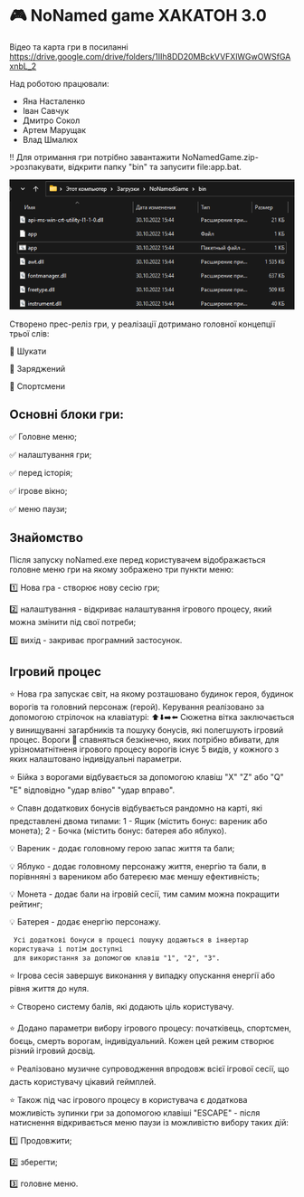 # :video_game: NoNamed game ХАКАТОН 3.0 

   Відео та карта гри в посиланні https://drive.google.com/drive/folders/1IIh8DD20MBckVVFXlWGwOWSfGAxnbL_2
   
   Над роботою працювали:
   - Яна Насталенко
   - Іван Савчук 
   - Дмитро Сокол 
   - Артем Марущак 
   - Влад Шмалюх
   
  :bangbang: Для отримання гри потрібно завантажити NoNamedGame.zip->розпакувати, відкрити папку "bin" та запусити file:app.bat. 
  
 ![This is an image](/readME_File.png)
   
  Створено прес-реліз гри, у реалізації дотримано головної концепції трьої слів: 
  
  :pushpin: Шукати 
  
  :pushpin: Заряджений
  
  :pushpin: Спортсмени 
  
## Основні блоки гри:
 :white_check_mark: Головне меню;
 
 :white_check_mark: налаштування гри;
 
 :white_check_mark: перед історія;
 
 :white_check_mark: ігрове вікно;
 
 :white_check_mark: меню паузи;
 
 ## Знайомство
  Після запуску noNamed.exe перед користувачем відображається головне меню гри на якому зображено три пункти меню: 
  
   :one: Нова гра - створює нову сесію гри; 
   
   :two: налаштування - відкриває налаштування ігрового процесу, який можна змінити під свої потреби; 
   
   :three: вихід - закриває програмний застосунок.
   
   ## Ігровий процес
   :star: Нова гра запускає світ, на якому розташовано будинок героя, будинок ворогів та головний персонаж (герой). Керування реалізовано за допомогою стрілочок на клавіатурі: :arrow_up::arrow_down::arrow_right::arrow_left: Сюжетна вітка заключається у винищуванні загарбників та пошуку бонусів, які полегшують ігровий процес. Вороги :space_invader: спавняться безкінечно, яких потрібно вбивати, для урізноматнітненя ігрового процесу ворогів існує 5 видів, у кожного з яких налаштовано індивідуальні параметри.
   
   :star: Бійка з ворогами відбувається за допомогою клавіш "X" "Z" або "Q" "E" відповідно "удар вліво" "удар вправо".
   
   :star: Спавн додаткових бонусів відбувається рандомно на карті, які представлені двома типами: 1 - Ящик (містить бонус: вареник або монета); 2 - Бочка (містить бонус: батерея або яблуко).
   
   :bulb: Вареник - додає головному герою запас життя та бали;
   
   :bulb: Яблуко - додає головному персонажу життя, енергію та бали, в порівнняні з вареником або батереєю має меншу ефективність;
      
   :bulb: Монета - додає бали на ігровій сесії, тим самим можна покращити рейтинг;
         
   :bulb: Батерея - додає енергію персонажу.
   
     Усі додаткові бонуси в процесі пошуку додаються в інвертар користувача і потім доступні 
     для використання за допомогою клавіш "1", "2", "3". 
  
   :star: Ігрова сесія завершує виконання у випадку опускання енергії або рівня життя до нуля.
   
   :star: Створено систему балів, які додають ціль користувачу.
   
   :star: Додано параметри вибору ігрового процесу: початківець, спортсмен, боєць, смерть ворогам, індивідуальний. Кожен цей режим створює різний ігровий досвід.
   
   :star: Реалізовано музичне супроводження впродовж всієї ігрової сесії, що дасть користувачу цікавий геймплей.
   

:star: Також під час ігрового процесу в користувача є додаткова можливість зупинки гри за допомогою клавіші "ESCAPE" - після натиснення відкривається меню паузи із можливістю вибору таких дій:

   :one: Продовжити; 
   
   :two: зберегти; 
   
   :three: головне меню.

